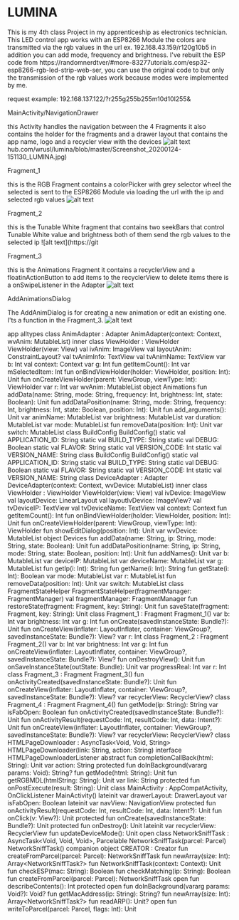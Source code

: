 # LUMINA
This is my 4th class Project in my apprenticeship as electronics technician. 
This LED control app works with an ESP8266 Module the colors are transmitted via the rgb values in the url ex. 192.168.43.159/r120g10b5 in addition you can add mode, frequency and brightness. I've rebuilt the ESP code from https://randomnerdtver/#more-83277utorials.com/esp32-esp8266-rgb-led-strip-web-ser, you can use the original code to but only the transmission of the rgb values work because modes were implemented by me.

request example: 192.168.137.122/?r255g255b255m10d10l255&


MainActivity/NavigationDrawer

this Activity handles the navigation between the 4 Fragments
it also contains the holder for the fragments and a drawer layout that contains the app name,
logo and a recycler view with the devices
![alt text](https://github.com/wrusl/lumina/blob/master/Screenshot_20200124-151202_LUMINA.jpg)hub.com/wrusl/lumina/blob/master/Screenshot_20200124-151130_LUMINA.jpg)


Fragment_1

this is the RGB Fragment contains a colorPicker with grey selector wheel
the selected is sent to the ESP8266 Module via loading the url with the ip and selected rgb values
![alt text](https://github.com/wrusl/lumina/blob/master/Screenshot_20200124-151127_LUMINA.jpg)


Fragment_2

this is the Tunable White fragment that contains two seekBars that control
Tunable White value and brightness both of them send the rgb values to the selected ip
![alt text](https://git


Fragment_3

this is the Animations Fragment it contains a recyclerView
and a floatinActionButton to add items to the recyclerView to
delete items there is a onSwipeListener in the Adapter
![alt text](https://github.com/wrusl/lumina/blob/master/Screenshot_20200124-151138_LUMINA.jpg)


AddAnimationsDialog

The AddAnimDialog is for creating a new animation or edit an existing one. I'ts a function in the Fragment_3.
![alt text](https://github.com/wrusl/lumina/blob/master/Screenshot_20200124-151151_LUMINA.jpg)



app
    alltypes
        class AnimAdapter : Adapter<ViewHolder>
            AnimAdapter(context: Context, wvAnim: MutableList<WebView>)
            inner class ViewHolder : ViewHolder
                ViewHolder(view: View)
                val ivAnim: ImageView
                val layoutAnim: ConstraintLayout?
                val tvAnimInfo: TextView
                val tvAnimName: TextView
            var b: Int
            val context: Context
            var g: Int
            fun getItemCount(): Int
            var mSelectedItem: Int
            fun onBindViewHolder(holder: ViewHolder, position: Int): Unit
            fun onCreateViewHolder(parent: ViewGroup, viewType: Int): ViewHolder
            var r: Int
            var wvAnim: MutableList<WebView>
        object Animations
            fun addData(name: String, mode: String, frequency: Int, brightness: Int, state: Boolean): Unit
            fun addDataPosition(name: String, mode: String, frequency: Int, brightness: Int, state: Boolean, position: Int): Unit
            fun add_arguments(): Unit
            var animName: MutableList<String>
            var brightness: MutableList<Int>
            var duration: MutableList<Int>
            var mode: MutableList<String>
            fun removeData(position: Int): Unit
            var switch: MutableList<Boolean>
        class BuildConfig
            BuildConfig()
            static val APPLICATION_ID: String
            static val BUILD_TYPE: String
            static val DEBUG: Boolean
            static val FLAVOR: String
            static val VERSION_CODE: Int
            static val VERSION_NAME: String
        class BuildConfig
            BuildConfig()
            static val APPLICATION_ID: String
            static val BUILD_TYPE: String
            static val DEBUG: Boolean
            static val FLAVOR: String
            static val VERSION_CODE: Int
            static val VERSION_NAME: String
        class DeviceAdapter : Adapter<ViewHolder>
            DeviceAdapter(context: Context, wvDevice: MutableList<WebView>)
            inner class ViewHolder : ViewHolder
                ViewHolder(view: View)
                val ivDevice: ImageView
                val layoutDevice: LinearLayout
                val layoutIvDevice: ImageView?
                val tvDeviceIP: TextView
                val tvDeviceName: TextView
            val context: Context
            fun getItemCount(): Int
            fun onBindViewHolder(holder: ViewHolder, position: Int): Unit
            fun onCreateViewHolder(parent: ViewGroup, viewType: Int): ViewHolder
            fun showEditDialog(position: Int): Unit
            var wvDevice: MutableList<WebView>
        object Devices
            fun addData(name: String, ip: String, mode: String, state: Boolean): Unit
            fun addDataPosition(name: String, ip: String, mode: String, state: Boolean, position: Int): Unit
            fun addNames(): Unit
            var b: MutableList<String>
            var deviceIP: MutableList<String>
            var deviceName: MutableList<String>
            var g: MutableList<String>
            fun getIp(i: Int): String
            fun getName(i: Int): String
            fun getState(i: Int): Boolean
            var mode: MutableList<String>
            var r: MutableList<String>
            fun removeData(position: Int): Unit
            var switch: MutableList<Boolean>
        class FragmentStateHelper
            FragmentStateHelper(fragmentManager: FragmentManager)
            val fragmentManager: FragmentManager
            fun restoreState(fragment: Fragment, key: String): Unit
            fun saveState(fragment: Fragment, key: String): Unit
        class Fragment_1 : Fragment
            Fragment_1()
            var b: Int
            var brightness: Int
            var g: Int
            fun onCreate(savedInstanceState: Bundle?): Unit
            fun onCreateView(inflater: LayoutInflater, container: ViewGroup?, savedInstanceState: Bundle?): View?
            var r: Int
        class Fragment_2 : Fragment
            Fragment_2()
            var b: Int
            var brightness: Int
            var g: Int
            fun onCreateView(inflater: LayoutInflater, container: ViewGroup?, savedInstanceState: Bundle?): View?
            fun onDestroyView(): Unit
            fun onSaveInstanceState(outState: Bundle): Unit
            var progressReal: Int
            var r: Int
        class Fragment_3 : Fragment
            Fragment_3()
            fun onActivityCreated(savedInstanceState: Bundle?): Unit
            fun onCreateView(inflater: LayoutInflater, container: ViewGroup?, savedInstanceState: Bundle?): View?
            var recyclerView: RecyclerView?
        class Fragment_4 : Fragment
            Fragment_4()
            fun getMode(ip: String): String
            var isFabOpen: Boolean
            fun onActivityCreated(savedInstanceState: Bundle?): Unit
            fun onActivityResult(requestCode: Int, resultCode: Int, data: Intent?): Unit
            fun onCreateView(inflater: LayoutInflater, container: ViewGroup?, savedInstanceState: Bundle?): View?
            var recyclerView: RecyclerView?
        class HTMLPageDownloader : AsyncTask<Void, Void, String>
            HTMLPageDownloader(link: String, action: String)
            interface HTMLPageDownloaderListener
                abstract fun completionCallBack(html: String): Unit
            var action: String
            protected fun doInBackground(vararg params: Void): String?
            fun getMode(html: String): Unit
            fun getRGBMDL(htmlString: String): Unit
            var link: String
            protected fun onPostExecute(result: String): Unit
        class MainActivity : AppCompatActivity, OnClickListener
            MainActivity()
            lateinit var drawerLayout: DrawerLayout
            var isFabOpen: Boolean
            lateinit var navView: NavigationView
            protected fun onActivityResult(requestCode: Int, resultCode: Int, data: Intent?): Unit
            fun onClick(v: View?): Unit
            protected fun onCreate(savedInstanceState: Bundle?): Unit
            protected fun onDestroy(): Unit
            lateinit var recyclerView: RecyclerView
            fun updateDeviceMode(): Unit
        open class NetworkSniffTask : AsyncTask<Void, Void, Void>, Parcelable
            NetworkSniffTask(parcel: Parcel)
            NetworkSniffTask()
            companion object CREATOR : Creator<NetworkSniffTask>
                fun createFromParcel(parcel: Parcel): NetworkSniffTask
                fun newArray(size: Int): Array<NetworkSniffTask?>
            fun NetworkSniffTask(context: Context): Unit
            fun checkESP(mac: String): Boolean
            fun checkMatching(ip: String): Boolean
            fun createFromParcel(parcel: Parcel): NetworkSniffTask
            open fun describeContents(): Int
            protected open fun doInBackground(vararg params: Void?): Void?
            fun getMacAddress(ip: String): String?
            fun newArray(size: Int): Array<NetworkSniffTask?>
            fun readARP(): Unit?
            open fun writeToParcel(parcel: Parcel, flags: Int): Unit
